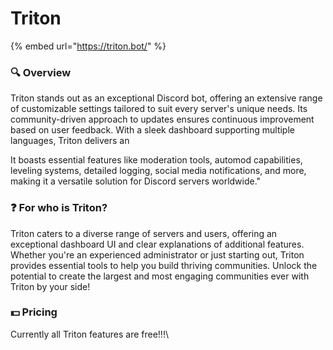 # Triton

{% embed url="https://triton.bot/" %}

### 🔍 Overview

Triton stands out as an exceptional Discord bot, offering an extensive range of customizable settings tailored to suit every server's unique needs. Its community-driven approach to updates ensures continuous improvement based on user feedback. With a sleek dashboard supporting multiple languages, Triton delivers an

It boasts essential features like moderation tools, automod capabilities, leveling systems, detailed logging, social media notifications, and more, making it a versatile solution for Discord servers worldwide."

### ❓ For who is Triton?

Triton caters to a diverse range of servers and users, offering an exceptional dashboard UI and clear explanations of additional features. Whether you're an experienced administrator or just starting out, Triton provides essential tools to help you build thriving communities. Unlock the potential to create the largest and most engaging communities ever with Triton by your side!

### 💵 Pricing

Currently all Triton features are free!!!\
